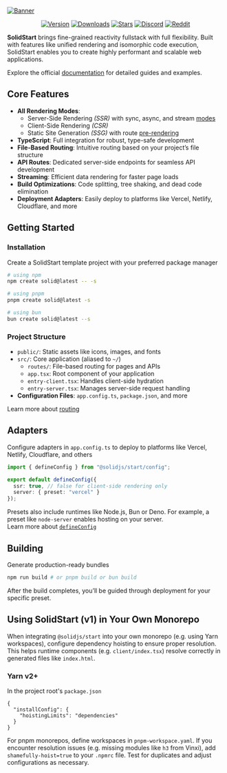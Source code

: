 [![Banner](https://assets.solidjs.com/banner?project=Start&type=core)](https://github.com/solidjs)

<div align="center">

[![Version](https://img.shields.io/npm/v/@solidjs/start.svg?style=for-the-badge&color=blue&logo=npm)](https://npmjs.com/package/@solidjs/start)
[![Downloads](https://img.shields.io/npm/dm/@solidjs/start.svg?style=for-the-badge&color=green&logo=npm)](https://npmjs.com/package/@solidjs/start)
[![Stars](https://img.shields.io/github/stars/solidjs/solid-start?style=for-the-badge&color=yellow&logo=github)](https://github.com/solidjs/solid-start)
[![Discord](https://img.shields.io/discord/722131463138705510?label=join&style=for-the-badge&color=5865F2&logo=discord&logoColor=white)](https://discord.com/invite/solidjs)
[![Reddit](https://img.shields.io/reddit/subreddit-subscribers/solidjs?label=join&style=for-the-badge&color=FF4500&logo=reddit&logoColor=white)](https://reddit.com/r/solidjs)

</div>

**SolidStart** brings fine-grained reactivity fullstack with full flexibility. Built with features like unified rendering and isomorphic code execution, SolidStart enables you to create highly performant and scalable web applications.

Explore the official [documentation](https://docs.solidjs.com/solid-start) for detailed guides and examples.

## Core Features

- **All Rendering Modes**:
  - Server-Side Rendering _(SSR)_ with sync, async, and stream [modes](https://docs.solidjs.com/solid-start/reference/server/create-handler)
  - Client-Side Rendering _(CSR)_
  - Static Site Generation _(SSG)_ with route [pre-rendering](https://docs.solidjs.com/solid-start/building-your-application/route-prerendering)
- **TypeScript**: Full integration for robust, type-safe development
- **File-Based Routing**: Intuitive routing based on your project’s file structure
- **API Routes**: Dedicated server-side endpoints for seamless API development
- **Streaming**: Efficient data rendering for faster page loads
- **Build Optimizations**: Code splitting, tree shaking, and dead code elimination
- **Deployment Adapters**: Easily deploy to platforms like Vercel, Netlify, Cloudflare, and more

## Getting Started

### Installation

Create a SolidStart template project with your preferred package manager

```bash
# using npm
npm create solid@latest -- -s
```

```bash
# using pnpm
pnpm create solid@latest -s
```

```bash
# using bun
bun create solid@latest --s
```

### Project Structure

- `public/`: Static assets like icons, images, and fonts
- `src/`: Core application (aliased to `~/`)
  - `routes/`: File-based routing for pages and APIs
  - `app.tsx`: Root component of your application
  - `entry-client.tsx`: Handles client-side hydration
  - `entry-server.tsx`: Manages server-side request handling
- **Configuration Files**: `app.config.ts`, `package.json`, and more

Learn more about [routing](https://docs.solidjs.com/solid-start/building-your-application/routing)

## Adapters

Configure adapters in `app.config.ts` to deploy to platforms like Vercel, Netlify, Cloudflare, and others

```ts
import { defineConfig } from "@solidjs/start/config";

export default defineConfig({
  ssr: true, // false for client-side rendering only
  server: { preset: "vercel" }
});
```

Presets also include runtimes like Node.js, Bun or Deno. For example, a preset like `node-server` enables hosting on your server.  
Learn more about [`defineConfig`](https://docs.solidjs.com/solid-start/reference/config/define-config)

## Building

Generate production-ready bundles

```bash
npm run build # or pnpm build or bun build
```

After the build completes, you’ll be guided through deployment for your specific preset.

## Using SolidStart (v1) in Your Own Monorepo

When integrating `@solidjs/start` into your own monorepo (e.g. using Yarn workspaces), configure dependency hoisting to ensure proper resolution. This helps runtime components (e.g. `client/index.tsx`) resolve correctly in generated files like `index.html`.

### Yarn v2+

In the project root's `package.json`

```jsonc
{
  "installConfig": {
    "hoistingLimits": "dependencies"
  }
}
```

For pnpm monorepos, define workspaces in `pnpm-workspace.yaml`. If you encounter resolution issues (e.g. missing modules like `h3` from Vinxi), add `shamefully-hoist=true` to your `.npmrc` file. Test for duplicates and adjust configurations as necessary.

